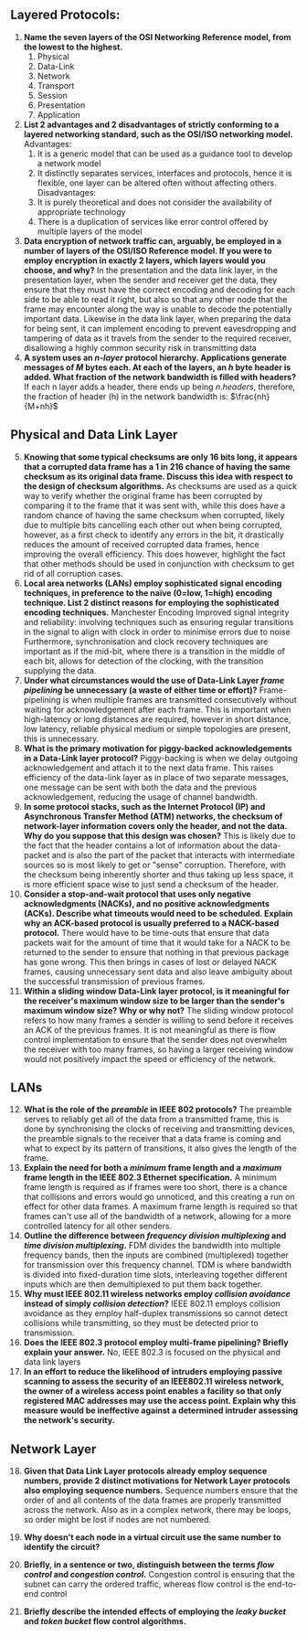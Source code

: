 ## Layered Protocols:
1. **Name the seven layers of the OSI Networking Reference model, from the lowest to the highest.**
	1. Physical
	2. Data-Link
	3. Network
	4. Transport 
	5. Session
	6. Presentation
	7. Application
2. **List 2 advantages and 2 disadvantages of strictly conforming to a layered networking standard, such as the OSI/ISO networking model.**
	Advantages:
	1. It is a generic model that can be used as a guidance tool to develop a network model
	2. It distinctly separates services, interfaces and protocols, hence it is flexible, one layer can be altered often without affecting others.
	Disadvantages:
	1. It is purely theoretical and does not consider the availability of appropriate technology
	2. There is a duplication of services like error control offered by multiple layers of the model
3. **Data encryption of network traffic can, arguably, be employed in a number of layers of the OSI/ISO Reference model. If you were to employ encryption in exactly 2 layers, which layers would you choose, and why?**
	In the presentation and the data link layer, in the presentation layer, when the sender and receiver get the data, they ensure that they must have the correct encoding and decoding for each side to be able to read it right, but also so that any other node that the frame may encounter along the way is unable to decode the potentially important data. Likewise in the data link layer, when preparing the data for being sent, it can implement encoding to prevent eavesdropping and tampering of data as it travels from the sender to the required receiver, disallowing a highly common security risk in transmitting data
4. **A system uses an _n-layer_ protocol hierarchy. Applications generate messages of _M_ bytes each. At each of the layers, an *h* byte header is added. What fraction of the network bandwidth is filled with headers?**
	If each n layer adds a header, there ends up being $n . headers$, therefore, the fraction of header (h) in the network bandwidth is:
		$\frac{nh}{M+nh}$

## Physical and Data Link Layer
5. **Knowing that some typical checksums are only 16 bits long, it appears that a corrupted data frame has a 1 in 216 chance of having the same checksum as its original data frame. Discuss this idea with respect to the design of checksum algorithms.**
	As checksums are used as a quick way to verify whether the original frame has been corrupted by comparing it to the frame that it was sent with, while this does have a random chance of having the same checksum when corrupted, likely due to multiple bits cancelling each other out when being corrupted, however, as a first check to identify any errors in the bit, it drastically reduces the amount of received corrupted data frames, hence improving the overall efficiency. This does however, highlight the fact that other methods should be used in conjunction with checksum to get rid of all corruption cases.
6. **Local area networks (LANs) employ sophisticated signal encoding techniques, in preference to the naïve (0=low, 1=high) encoding technique. List 2 distinct reasons for employing the sophisticated encoding techniques.**
	Manchester Encoding
	Improved signal integrity and reliability: involving techniques such as ensuring regular transitions in the signal to align with clock in order to minimise errors due to noise
	Furthermore, synchronisation and clock recovery techniques are important as if the mid-bit, where there is a transition in the middle of each bit, allows for detection of the clocking, with the transition supplying the data. 
7. **Under what circumstances would the use of Data-Link Layer _frame pipelining_ be unnecessary (a waste of either time or effort)?**
	Frame-pipelining is when multiple frames are transmitted consecutively without waiting for acknowledgement after each frame. This is important when high-latency or long distances are required, however in short distance, low latency, reliable physical medium or simple topologies are present, this is unnecessary. 
8. **What is the primary motivation for piggy-backed acknowledgements in a Data-Link layer protocol?**
	Piggy-backing is when we delay outgoing acknowledgement and attach it to the next data frame. This raises efficiency of the data-link layer as in place of two separate messages, one message can be sent with both the data and the previous acknowledgement, reducing the usage of channel bandwidth.
9. **In some protocol stacks, such as the Internet Protocol (IP) and Asynchronous Transfer Method (ATM) networks, the checksum of network-layer information covers only the header, and not the data. Why do you suppose that this design was chosen?**
	This is likely due to the fact that the header contains a lot of information about the data-packet and is also the part of the packet that interacts with intermediate sources so is most likely to get or "sense" corruption. Therefore, with the checksum being inherently shorter and thus taking up less space, it is more efficient space wise to just send a checksum of the header.
10. **Consider a stop-and-wait protocol that uses only negative acknowledgments (NACKs), and no positive acknowledgments (ACKs). Describe what timeouts would need to be scheduled. Explain why an ACK-based protocol is usually preferred to a NACK-based protocol.**
	There would have to be time-outs that ensure that data packets wait for the amount of time that it would take for a NACK to be returned to the sender to ensure that nothing in that previous package has gone wrong. This then brings in cases of lost or delayed NACK frames, causing unnecessary sent data and also leave ambiguity about the successful transmission of previous frames. 
11. **Within a sliding window Data-Link layer protocol, is it meaningful for the receiver's maximum window size to be larger than the sender's maximum window size? Why or why not?**
	The sliding window protocol refers to how many frames a sender is willing to send before it receives an ACK of the previous frames. It is not meaningful as there is flow control implementation to ensure that the sender does not overwhelm the receiver with too many frames, so having a larger receiving window would not positively impact the speed or efficiency of the network.

## LANs
12. **What is the role of the _preamble_ in IEEE 802 protocols?**
	The preamble serves to reliably get all of the data from a transmitted frame, this is done by synchronising the clocks of receiving and transmitting devices, the preamble signals to the receiver that a data frame is coming and what to expect by its pattern of transitions, it also gives the length of the frame.
13. **Explain the need for both a _minimum_ frame length and a _maximum_ frame length in the IEEE 802.3 Ethernet specification.**
	A minimum frame length is required as if frames were too short, there is a chance that collisions and errors would go unnoticed, and this creating a run on effect for other data frames. A maximum frame length is required so that frames can't use all of the bandwidth of a network, allowing for a more controlled latency for all other senders. 
14. **Outline the difference between _frequency division multiplexing_ and _time division multiplexing_.**
	FDM divides the bandwidth into multiple frequency bands, then the inputs are combined (multiplexed) together for transmission over this frequency channel.
	TDM is where bandwidth is divided into fixed-duration time slots, interleaving together different inputs which are then demultiplexed to put them back together.
15. **Why must IEEE 802.11 wireless networks employ _collision avoidance_ instead of simply _collision detection_?**
	IEEE 802.11 employs collision avoidance as they employ half-duplex transmissions so cannot detect collisions while transmitting, so they must be detected prior to transmission.
16. **Does the IEEE 802.3 protocol employ multi-frame pipelining? Briefly explain your answer.**
	No, IEEE 802.3 is focused on the physical and data link layers
17. **In an effort to reduce the likelihood of intruders employing passive scanning to assess the security of an IEEE802.11 wireless network, the owner of a wireless access point enables a facility so that only registered MAC addresses may use the access point. Explain why this measure would be ineffective against a determined intruder assessing the network's security.**

## Network Layer
18. **Given that Data Link Layer protocols already employ sequence numbers, provide 2 distinct motivations for Network Layer protocols also employing sequence numbers.**
	Sequence numbers ensure that the order of and all contents of the data frames are properly transmitted across the network. Also as in a complex network, there may be loops, so order might be lost if nodes are not numbered. 
19. **Why doesn't each node in a virtual circuit use the same number to identify the circuit?**
	
20. **Briefly, in a sentence or two, distinguish between the terms _flow control_ and _congestion control_.**
	Congestion control is ensuring that the subnet can carry the ordered traffic, whereas flow control is the end-to-end control
21. **Briefly describe the intended effects of employing the _leaky bucket_ and _token bucket_ flow control algorithms.**
	